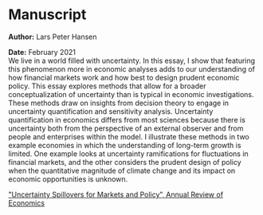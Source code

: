 # Manuscript  

**Author:** Lars Peter Hansen

**Date:** February 2021  
We live in a world filled with uncertainty. In this essay, I show that featuring this phenomenon
more in economic analyses adds to our understanding of how financial markets work and how
best to design prudent economic policy. This essay explores methods that allow for a broader
conceptualization of uncertainty than is typical in economic investigations. These methods draw
on insights from decision theory to engage in uncertainty quantification and sensitivity analysis.
Uncertainty quantification in economics differs from most sciences because there is uncertainty
both from the perspective of an external observer and from people and enterprises within the
model. I illustrate these methods in two example economies in which the understanding of
long-term growth is limited. One example looks at uncertainty ramifications for fluctuations in
financial markets, and the other considers the prudent design of policy when the quantitative
magnitude of climate change and its impact on economic opportunities is unknown.  

["Uncertainty Spillovers for Markets and Policy”, Annual Review of Economics](https://www.annualreviews.org/content/journals/10.1146/annurev-economics-082020-054645) 
